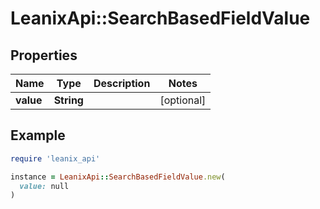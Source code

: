 # LeanixApi::SearchBasedFieldValue

## Properties

| Name | Type | Description | Notes |
| ---- | ---- | ----------- | ----- |
| **value** | **String** |  | [optional] |

## Example

```ruby
require 'leanix_api'

instance = LeanixApi::SearchBasedFieldValue.new(
  value: null
)
```

